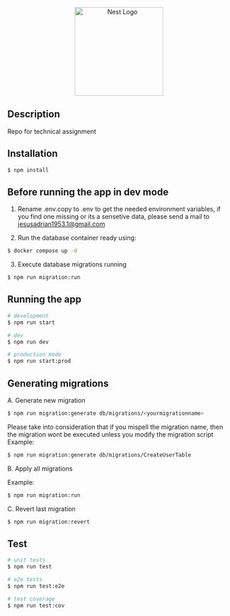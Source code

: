 <p align="center">
  <a href="http://nestjs.com/" target="blank"><img src="https://nestjs.com/img/logo-small.svg" width="200" alt="Nest Logo" /></a>
</p>

## Description

Repo for technical assignment

## Installation

```bash
$ npm install
```

## Before running the app in dev mode

1. Rename .env.copy to .env to get the needed environment variables, if you find one missing or its a sensetive data, please send a mail to jesusadrian1953.1@gmail.com

2. Run the database container ready using:

```bash
$ docker compose up -d
```

3. Execute database migrations running

```bash
$ npm run migration:run
```
## Running the app

```bash
# development
$ npm run start

# dev
$ npm run dev

# production mode
$ npm run start:prod
```

## Generating migrations

A.  Generate new migration
 ```bash
$ npm run migration:generate db/migrations/<yourmigrationname>
``` 
Please take into consideration that if you mispell the migration name, then the migration wont be executed unless you modify the migration script
Example:
```bash
$ npm run migration:generate db/migrations/CreateUserTable
``` 

B. Apply all migrations

Example:
```bash
$ npm run migration:run
``` 

C. Revert last migration
```bash
$ npm run migration:revert
``` 


## Test

```bash
# unit tests
$ npm run test

# e2e tests
$ npm run test:e2e

# test coverage
$ npm run test:cov
```